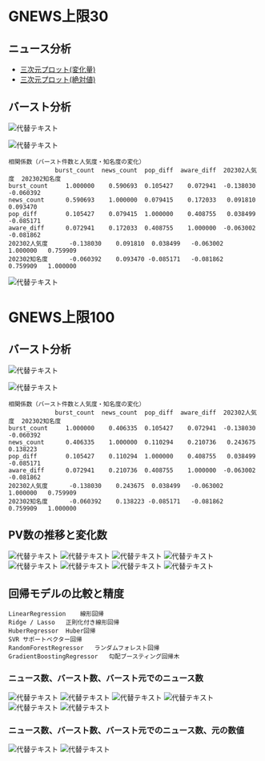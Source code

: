 # GNEWS上限30

## ニュース分析

- [三次元プロット(変化量)](https://flatp.github.io/search/3d_scatter.html)
- [三次元プロット(絶対値)](https://flatp.github.io/search/3d_scatter.html)


## バースト分析

![代替テキスト](burst1.png)

![代替テキスト](burst2.png)

```
相関係数（バースト件数と人気度・知名度の変化）
             burst_count  news_count  pop_diff  aware_diff  202302人気度  202302知名度
burst_count     1.000000    0.590693  0.105427    0.072941  -0.138030  -0.060392
news_count      0.590693    1.000000  0.079415    0.172033   0.091810   0.093470
pop_diff        0.105427    0.079415  1.000000    0.408755   0.038499  -0.085171
aware_diff      0.072941    0.172033  0.408755    1.000000  -0.063002  -0.081862
202302人気度      -0.138030    0.091810  0.038499   -0.063002   1.000000   0.759909
202302知名度      -0.060392    0.093470 -0.085171   -0.081862   0.759909   1.000000
```

![代替テキスト](burst3.png)

# GNEWS上限100

## バースト分析

![代替テキスト](newsana1.png)

![代替テキスト](newsana2.png)

```
相関係数（バースト件数と人気度・知名度の変化）
             burst_count  news_count  pop_diff  aware_diff  202302人気度  202302知名度
burst_count     1.000000    0.406335  0.105427    0.072941  -0.138030  -0.060392
news_count      0.406335    1.000000  0.110294    0.210736   0.243675   0.138223
pop_diff        0.105427    0.110294  1.000000    0.408755   0.038499  -0.085171
aware_diff      0.072941    0.210736  0.408755    1.000000  -0.063002  -0.081862
202302人気度      -0.138030    0.243675  0.038499   -0.063002   1.000000   0.759909
202302知名度      -0.060392    0.138223 -0.085171   -0.081862   0.759909   1.000000
```

## PV数の推移と変化数
![代替テキスト](pr1.png)
![代替テキスト](pr2.png)
![代替テキスト](pr3.png)
![代替テキスト](pr4.png)
![代替テキスト](pr5.png)
![代替テキスト](pr6.png)
![代替テキスト](pr7.png)
![代替テキスト](pr8.png)

## 回帰モデルの比較と精度

```
LinearRegression	線形回帰
Ridge / Lasso	正則化付き線形回帰
HuberRegressor	Huber回帰
SVR	サポートベクター回帰
RandomForestRegressor	ランダムフォレスト回帰
GradientBoostingRegressor	勾配ブースティング回帰木
```

### ニュース数、バースト数、バースト元でのニュース数
![代替テキスト](learn1.png)
![代替テキスト](learn2.png)
![代替テキスト](learn3.png)
![代替テキスト](learn4.png)
![代替テキスト](learn5.png)
![代替テキスト](learn6.png)

### ニュース数、バースト数、バースト元でのニュース数、元の数値
![代替テキスト](learn7.png)
![代替テキスト](learn8.png)

